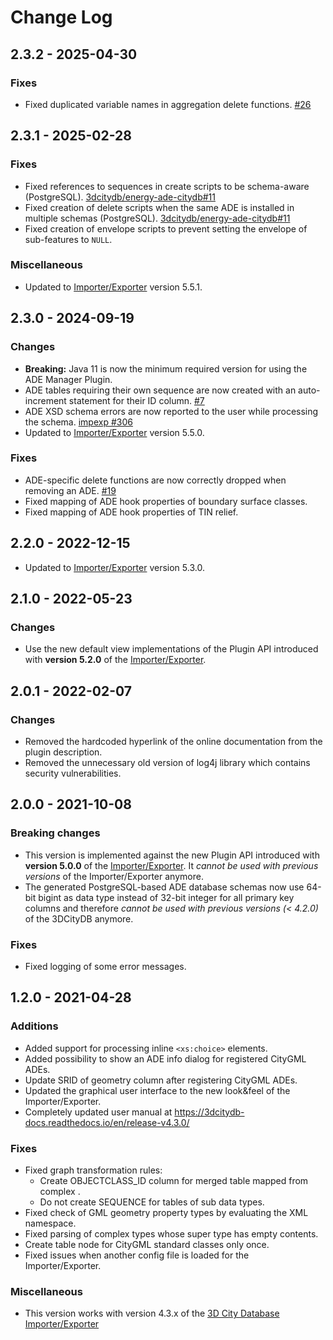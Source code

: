 Change Log
==========

## 2.3.2 - 2025-04-30

### Fixes
* Fixed duplicated variable names in aggregation delete functions. [#26](https://github.com/3dcitydb/plugin-ade-manager/pull/26)

## 2.3.1 - 2025-02-28

### Fixes
* Fixed references to sequences in create scripts to be schema-aware (PostgreSQL). [3dcitydb/energy-ade-citydb#11](https://github.com/3dcitydb/energy-ade-citydb/issues/11) 
* Fixed creation of delete scripts when the same ADE is installed in multiple schemas (PostgreSQL). [3dcitydb/energy-ade-citydb#11](https://github.com/3dcitydb/energy-ade-citydb/issues/11)
* Fixed creation of envelope scripts to prevent setting the envelope of sub-features to `NULL`.

### Miscellaneous
* Updated to [Importer/Exporter](https://github.com/3dcitydb/importer-exporter) version 5.5.1.

## 2.3.0 - 2024-09-19

### Changes
* **Breaking:** Java 11 is now the minimum required version for using the ADE Manager Plugin.
* ADE tables requiring their own sequence are now created with an auto-increment statement for their ID column.
  [#7](https://github.com/3dcitydb/plugin-ade-manager/issues/7)
* ADE XSD schema errors are now reported to the user while processing the schema. [impexp #306](https://github.com/3dcitydb/importer-exporter/issues/306)
* Updated to [Importer/Exporter](https://github.com/3dcitydb/importer-exporter) version 5.5.0.

### Fixes
* ADE-specific delete functions are now correctly dropped when removing an ADE. [#19](https://github.com/3dcitydb/plugin-ade-manager/issues/19)
* Fixed mapping of ADE hook properties of boundary surface classes.
* Fixed mapping of ADE hook properties of TIN relief.

## 2.2.0 - 2022-12-15

* Updated to [Importer/Exporter](https://github.com/3dcitydb/importer-exporter) version 5.3.0.

## 2.1.0 - 2022-05-23

### Changes
* Use the new default view implementations of the Plugin API introduced with **version 5.2.0** of the
  [Importer/Exporter](https://github.com/3dcitydb/importer-exporter).

## 2.0.1 - 2022-02-07

### Changes
* Removed the hardcoded hyperlink of the online documentation from the plugin description.
* Removed the unnecessary old version of log4j library which contains security vulnerabilities.

## 2.0.0 - 2021-10-08

### Breaking changes
* This version is implemented against the new Plugin API introduced with **version 5.0.0** of the
  [Importer/Exporter](https://github.com/3dcitydb/importer-exporter). It *cannot be used with previous versions*
  of the Importer/Exporter anymore.
* The generated PostgreSQL-based ADE database schemas now use 64-bit bigint as data type instead of 32-bit integer 
  for all primary key columns and therefore *cannot be used with previous versions (< 4.2.0)* of the 3DCityDB anymore.

### Fixes
* Fixed logging of some error messages.

## 1.2.0 - 2021-04-28

### Additions
* Added support for processing inline `<xs:choice>` elements.
* Added possibility to show an ADE info dialog for registered CityGML ADEs.
* Update SRID of geometry column after registering CityGML ADEs.
* Updated the graphical user interface to the new look&feel of the Importer/Exporter.
* Completely updated user manual at https://3dcitydb-docs.readthedocs.io/en/release-v4.3.0/

### Fixes
* Fixed graph transformation rules:
  * Create OBJECTCLASS_ID column for merged table mapped from complex <DataType>.
  * Do not create SEQUENCE for tables of sub data types.
* Fixed check of GML geometry property types by evaluating the XML namespace.
* Fixed parsing of complex types whose super type has empty contents.
* Create table node for CityGML standard classes only once.
* Fixed issues when another config file is loaded for the Importer/Exporter.

### Miscellaneous
* This version works with version 4.3.x of the [3D City Database Importer/Exporter](https://github.com/3dcitydb/importer-exporter)